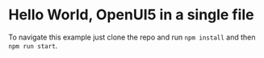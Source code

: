 # Hello World, OpenUI5 in a single file

To navigate this example just clone the repo and run `npm install` and then `npm run start`.